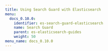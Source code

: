 ```yaml
---
title: Using Search Guard with Elasticsearch
menu:
  docs_0.10.0:
    identifier: es-search-guard-elasticsearch
    name: Search Guard
    parent: es-elasticsearch-guides
    weight: 50
menu_name: docs_0.10.0
---
```

